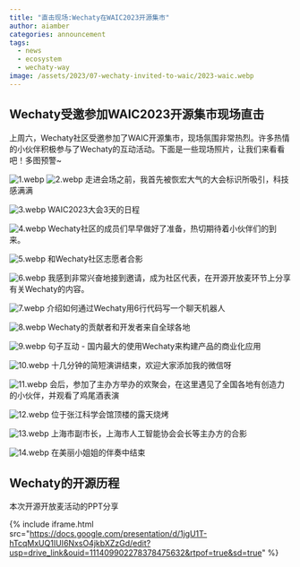 ```yaml
---
title: "直击现场:Wechaty在WAIC2023开源集市"
author: aiamber
categories: announcement
tags:
  - news
  - ecosystem
  - wechaty-way
image: /assets/2023/07-wechaty-invited-to-waic/2023-waic.webp
---
```


## Wechaty受邀参加WAIC2023开源集市现场直击

上周六，Wechaty社区受邀参加了WAIC开源集市，现场氛围非常热烈。许多热情的小伙伴积极参与了Wechaty的互动活动。下面是一些现场照片，让我们来看看吧！多图预警~

![1.webp](/assets/2023/07-wechaty-invited-to-waic/1.webp)
![2.webp](/assets/2023/07-wechaty-invited-to-waic/2.webp)
走进会场之前，我首先被恢宏大气的大会标识所吸引，科技感满满

![3.webp](/assets/2023/07-wechaty-invited-to-waic/3.webp)
WAIC2023大会3天的日程

![4.webp](/assets/2023/07-wechaty-invited-to-waic/4.webp)
Wechaty社区的成员们早早做好了准备，热切期待着小伙伴们的到来。

![5.webp](/assets/2023/07-wechaty-invited-to-waic/5.webp)
和Wechaty社区志愿者合影

![6.webp](/assets/2023/07-wechaty-invited-to-waic/6.webp)
我感到非常兴奋地接到邀请，成为社区代表，在开源开放麦环节上分享有关Wechaty的内容。

![7.webp](/assets/2023/07-wechaty-invited-to-waic/7.webp)
介绍如何通过Wechaty用6行代码写一个聊天机器人

![8.webp](/assets/2023/07-wechaty-invited-to-waic/8.webp)
Wechaty的贡献者和开发者来自全球各地

![9.webp](/assets/2023/07-wechaty-invited-to-waic/9.webp)
句子互动 - 国内最大的使用Wechaty来构建产品的商业化应用

![10.webp](/assets/2023/07-wechaty-invited-to-waic/10.webp)
十几分钟的简短演讲结束，欢迎大家添加我的微信呀

![11.webp](/assets/2023/07-wechaty-invited-to-waic/11.webp)
会后，参加了主办方举办的欢聚会，在这里遇见了全国各地有创造力的小伙伴，并观看了鸡尾酒表演

![12.webp](/assets/2023/07-wechaty-invited-to-waic/12.webp)
位于张江科学会馆顶楼的露天烧烤

![13.webp](/assets/2023/07-wechaty-invited-to-waic/13.webp)
上海市副市长，上海市人工智能协会会长等主办方的合影

![14.webp](/assets/2023/07-wechaty-invited-to-waic/14.webp)
在美丽小姐姐的伴奏中结束

## Wechaty的开源历程

本次开源开放麦活动的PPT分享

{% include iframe.html src="https://docs.google.com/presentation/d/1jgU1T-hTcqMxUQ1IUI6NxsO4jkbXZzGd/edit?usp=drive_link&ouid=111409902278378475632&rtpof=true&sd=true" %}

